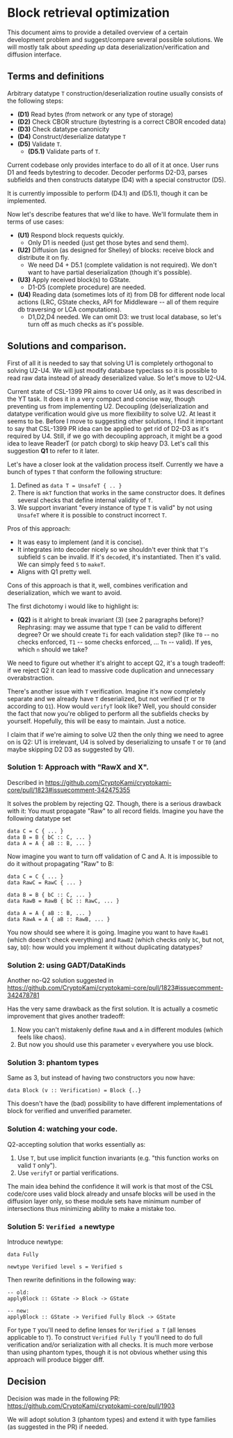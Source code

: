 # Block retrieval optimization

This document aims to provide a detailed overview of a certain
development problem and suggest/compare several possible solutions. We
will mostly talk about _speeding up_ data
deserialization/verification and diffusion interface.

## Terms and definitions

Arbitrary datatype `T` construction/deserialization routine usually
consists of the following steps:

 * __(D1)__ Read bytes (from network or any type of storage)
 * __(D2)__ Check CBOR structure (bytestring is a correct CBOR encoded data)
 * __(D3)__ Check datatype canonicity
 * __(D4)__ Construct/deserialize datatype `T`
 * __(D5)__ Validate `T`.
   * __(D5.1)__ Validate parts of `T`.

Current codebase only provides interface to do all of it at
once. User runs D1 and feeds bytestring to decoder. Decoder performs
D2-D3, parses subfields and then constructs datatype (D4) with a
special constructor (D5).

It is currently impossible to perform (D4.1) and (D5.1), though it can
be implemented.

Now let's describe features that we'd like to have. We'll formulate
them in terms of use cases:
 * __(U1)__ Respond block requests quickly.
     * Only D1 is needed (just get those bytes and send them).
 * __(U2)__ Diffusion (as designed for Shelley) of blocks: receive block
   and distribute it on fly.
     * We need D4 + D5.1 (complete validation is not required). We don't
       want to have partial deserialization (though it's possible).
 * __(U3)__ Apply received block(s) to GState.
     * D1-D5 (complete procedure) are needed.
 * __(U4)__ Reading data (sometimes lots of it) from DB for different
   node local actions (LRC, GState checks, API for Middleware -- all
   of them require db traversing or LCA computations).
     * D1,D2,D4 needed. We can omit D3: we trust local database, 
       so let's turn off as much checks as it's possible.

## Solutions and comparison.

First of all it is needed to say that solving U1 is completely
orthogonal to solving U2-U4. We will just modify database typeclass so
it is possible to read raw data instead of already deserialized
value. So let's move to U2-U4.

Current state of CSL-1399 PR aims to cover U4 only, as it was
described in the YT task. It does it in a very compact and concise
way, though preventing us from implementing U2. Decoupling
(de)serialization and datatype verification would give us more
flexibility to solve U2. At least it seems to be. Before I move to
suggesting other solutions, I find it important to say that CSL-1399
PR idea can be applied to get rid of D2-D3 as it's required by
U4. Still, if we go with decoupling approach, it might be a good idea
to leave ReaderT (or patch cborg) to skip heavy D3. Let's call this
suggestion __Q1__ to refer to it later.

Let's have a closer look at the validation process itself. Currently
we have a bunch of types `T` that conform the following structure:
 1. Defined as `data T = UnsafeT { .. }`
 2. There is `mkT` function that works in the same constructor
    does. It defines several checks that define internal validity of
    `T`.
 3. We support invariant "every instance of type `T` is valid" by not
    using `UnsafeT` where it is possible to construct incorrect `T`.

Pros of this approach:
 * It was easy to implement (and it is concise).
 * It integrates into decoder nicely so we shouldn't ever think that
   `T`'s subfield `S` can be invalid. If it's `decode`d, it's
   instantiated. Then it's valid. We can simply feed `S` to `makeT`.
 * Aligns with Q1 pretty well.

Cons of this approach is that it, well, combines verification and
deserialization, which we want to avoid.

The first dichotomy i would like to highlight is:
 * __(Q2)__ is it alright to break invariant (3) (see 2 paragraphs
   before)? Rephrasing: may we assume that type `T` can be valid to
   different degree? Or we should create `Ti` for each validation
   step? (like `T0` -- no checks enforced, `T1` -- some checks
   enforced, ... `Tn` -- valid). If yes, which `n` should we take?

We need to figure out whether it's alright to accept Q2, it's a tough
tradeoff: if we reject Q2 it can lead to massive code duplication and
unnecessary overabstraction.

There's another issue with `T` verification. Imagine it's now
completely separate and we already have `T` deserialized, but not
verified (`T` or `T0` according to `Q1`). How would `verifyT` look
like? Well, you should consider the fact that now you're obliged to
perform all the subfields checks by yourself. Hopefully, this will be
easy to maintain. Just a notice.

I claim that if we're aiming to solve U2 then the only thing we
need to agree on is Q2: U1 is irrelevant, U4 is solved by
deserializing to unsafe `T` or `T0` (and maybe skipping D2 D3 as
suggested by Q1).

### Solution 1: Approach with "RawX and X".

Described in https://github.com/CryptoKami/cryptokami-core/pull/1823#issuecomment-342475355

It solves the problem by rejecting Q2. Though, there is a serious
drawback with it: You must propagate "Raw" to all record
fields. Imagine you have the following datatype set

```
data C = C { ... }
data B = B { bC :: C, ... }
data A = A { aB :: B, ... }
```

Now imagine you want to turn off validation of C and A. It is
impossible to do it without propagating "Raw" to B:

```
data C = C { ... }
data RawC = RawC { ... }

data B = B { bC :: C, ... }
data RawB = RawB { bC :: RawC, ... }

data A = A { aB :: B, ... }
data RawA = A { aB :: RawB, ... }
```

You now should see where it is going. Imagine you want to have
`RawB1` (which doesn't check everything) and `RawB2` (which checks
only `bC`, but not, say, `bD`): how would you implement it without
duplicating datatypes?

### Solution 2: using GADT/DataKinds

Another no-Q2 solution suggested in
https://github.com/CryptoKami/cryptokami-core/pull/1823#issuecomment-342478781

Has the very same drawback as the first solution. It is actually a
cosmetic improvement that gives another tradeoff:
1. Now you can't mistakenly define `RawA` and `A` in different
   modules (which feels like chaos).
2. But now you should use this parameter `v` everywhere you use block.

### Solution 3: phantom types

Same as 3, but instead of having two constructors you now have:

```
data Block (v :: Verification) = Block {..}
```

This doesn't have the (bad) possibility to have different
implementations of block for verified and unverified parameter.

### Solution 4: watching your code.

Q2-accepting solution that works essentially as:
1. Use `T`, but use implicit function invariants (e.g. "this function
   works on valid `T` only").
2. Use `verifyT` or partial verifications.

The main idea behind the confidence it will work is that most of the
CSL code/core uses valid block already and unsafe blocks will be used
in the diffusion layer only, so these module sets have minimum number
of intersections thus minimizing ability to make a mistake too.

### Solution 5: `Verified a` newtype

Introduce newtype:
```
data Fully

newtype Verified level s = Verified s
```

Then rewrite definitions in the following way:

```
-- old:
applyBlock :: GState -> Block -> GState

-- new:
applyBlock :: GState -> Verified Fully Block -> GState
```

For type `T` you'll need to define lenses for `Verified a T` (all
lenses applicable to `T`). To construct `Verified Fully T` you'll need
to do full verification and/or serialization with all checks. It is
much more verbose than using phantom types, though it is not obvious
whether using this approach will produce bigger diff.

## Decision

Decision was made in the following PR:
https://github.com/CryptoKami/cryptokami-core/pull/1903

We will adopt solution 3 (phantom types) and extend it with type families (as 
suggested in the PR) if needed.
